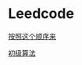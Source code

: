 # Leedcode

[按照这个顺序来](https://www.zhihu.com/question/266888066)

[初级算法](https://leetcode.cn/leetbook/detail/top-interview-questions-easy/)